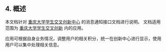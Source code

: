 ## 4. 概述

本文档针对 [重庆大学学生交叉创新中心](https://sxic.cqu.edu.cn) 的消息通知接口文档进行说明。 文档适用范围为 [重庆大学学生交叉创新](https://sxic.cqu.edu.cn) 内的应用。

应用可根据自身业务情况，调整用户的相关积分，统一在创新中心进行显示，使用用户可以集中处理相关信息。